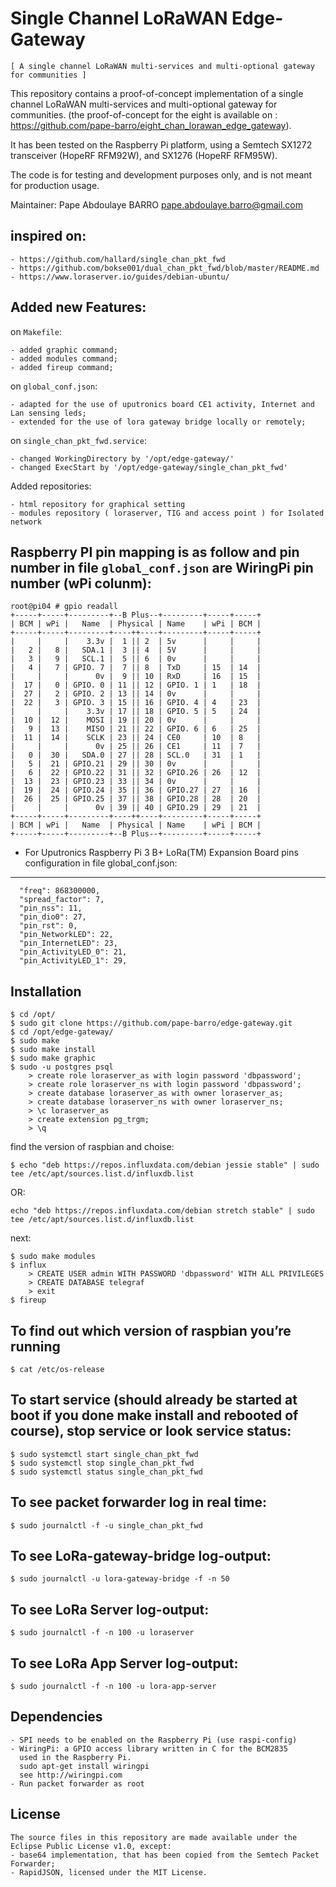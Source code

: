 Single Channel LoRaWAN Edge-Gateway
==============================
```
[ A single channel LoRaWAN multi-services and multi-optional gateway for communities ]
```
This repository contains a proof-of-concept implementation of a single
channel LoRaWAN multi-services and multi-optional gateway for communities. (the proof-of-concept for the eight is available on : https://github.com/pape-barro/eight_chan_lorawan_edge_gateway).

It has been tested on the Raspberry Pi platform, using a Semtech SX1272
transceiver (HopeRF RFM92W), and SX1276 (HopeRF RFM95W).

The code is for testing and development purposes only, and is not meant
for production usage.

Maintainer: Pape Abdoulaye BARRO  <pape.abdoulaye.barro@gmail.com>

inspired on:
------------
```
- https://github.com/hallard/single_chan_pkt_fwd
- https://github.com/bokse001/dual_chan_pkt_fwd/blob/master/README.md
- https://www.loraserver.io/guides/debian-ubuntu/
```

Added new Features:
------------------

on `Makefile`:
	
```
- added graphic command;
- added modules command;
- added fireup command;
```

 on `global_conf.json`:
	
```
- adapted for the use of uputronics board CE1 activity, Internet and Lan sensing leds;
- extended for the use of lora gateway bridge locally or remotely;
```
 
 on `single_chan_pkt_fwd.service`:
	
```
- changed WorkingDirectory by '/opt/edge-gateway/'
- changed ExecStart by '/opt/edge-gateway/single_chan_pkt_fwd'
```
 Added repositories:

```
- html repository for graphical setting
- modules repository ( loraserver, TIG and access point ) for Isolated network
```

Raspberry PI pin mapping is as follow and pin number in file `global_conf.json` are WiringPi pin number (wPi colunm):
--------------------------------------------------------------------------------------------------------------------

```
root@pi04 # gpio readall
+-----+-----+---------+--B Plus--+---------+-----+-----+
| BCM | wPi |   Name  | Physical | Name    | wPi | BCM |
+-----+-----+---------+----++----+---------+-----+-----+
|     |     |    3.3v |  1 || 2  | 5v      |     |     |
|   2 |   8 |   SDA.1 |  3 || 4  | 5V      |     |     |
|   3 |   9 |   SCL.1 |  5 || 6  | 0v      |     |     |
|   4 |   7 | GPIO. 7 |  7 || 8  | TxD     | 15  | 14  |
|     |     |      0v |  9 || 10 | RxD     | 16  | 15  |
|  17 |   0 | GPIO. 0 | 11 || 12 | GPIO. 1 | 1   | 18  |
|  27 |   2 | GPIO. 2 | 13 || 14 | 0v      |     |     |
|  22 |   3 | GPIO. 3 | 15 || 16 | GPIO. 4 | 4   | 23  |
|     |     |    3.3v | 17 || 18 | GPIO. 5 | 5   | 24  |
|  10 |  12 |    MOSI | 19 || 20 | 0v      |     |     |
|   9 |  13 |    MISO | 21 || 22 | GPIO. 6 | 6   | 25  |
|  11 |  14 |    SCLK | 23 || 24 | CE0     | 10  | 8   |
|     |     |      0v | 25 || 26 | CE1     | 11  | 7   |
|   0 |  30 |   SDA.0 | 27 || 28 | SCL.0   | 31  | 1   |
|   5 |  21 | GPIO.21 | 29 || 30 | 0v      |     |     |
|   6 |  22 | GPIO.22 | 31 || 32 | GPIO.26 | 26  | 12  |
|  13 |  23 | GPIO.23 | 33 || 34 | 0v      |     |     |
|  19 |  24 | GPIO.24 | 35 || 36 | GPIO.27 | 27  | 16  |
|  26 |  25 | GPIO.25 | 37 || 38 | GPIO.28 | 28  | 20  |
|     |     |      0v | 39 || 40 | GPIO.29 | 29  | 21  |
+-----+-----+---------+----++----+---------+-----+-----+
| BCM | wPi |   Name  | Physical | Name    | wPi | BCM |
+-----+-----+---------+--B Plus--+---------+-----+-----+
```

* For Uputronics Raspberry Pi 3 B+ LoRa(TM) Expansion Board pins configuration in file global_conf.json:
---------------------------------------------------------------------------------------------------
```
  "freq": 868300000,
  "spread_factor": 7,
  "pin_nss": 11,
  "pin_dio0": 27,
  "pin_rst": 0,
  "pin_NetworkLED": 22,
  "pin_InternetLED": 23,
  "pin_ActivityLED_0": 21,
  "pin_ActivityLED_1": 29,
```

Installation
------------
```
$ cd /opt/
$ sudo git clone https://github.com/pape-barro/edge-gateway.git
$ cd /opt/edge-gateway/
$ sudo make
$ sudo make install
$ sudo make graphic
$ sudo -u postgres psql
	> create role loraserver_as with login password 'dbpassword';
	> create role loraserver_ns with login password 'dbpassword';
	> create database loraserver_as with owner loraserver_as;
	> create database loraserver_ns with owner loraserver_ns;
	> \c loraserver_as
	> create extension pg_trgm;
	> \q
```
find the version of raspbian and choise:
```
$ echo "deb https://repos.influxdata.com/debian jessie stable" | sudo tee /etc/apt/sources.list.d/influxdb.list
```
OR:
```
echo "deb https://repos.influxdata.com/debian stretch stable" | sudo tee /etc/apt/sources.list.d/influxdb.list
```
next:
```
$ sudo make modules
$ influx
	> CREATE USER admin WITH PASSWORD 'dbpassword' WITH ALL PRIVILEGES
	> CREATE DATABASE telegraf
	> exit
$ fireup

```
To find out which version of raspbian you’re running
-------------
```
$ cat /etc/os-release
```

To start service (should already be started at boot if you done make install and rebooted of course), stop service or look service status:
------------------------------------------------------------------------------------------------------------------------------------------
```
$ sudo systemctl start single_chan_pkt_fwd
$ sudo systemctl stop single_chan_pkt_fwd
$ sudo systemctl status single_chan_pkt_fwd
```

To see packet forwarder log in real time:
-------------------------------
```
$ sudo journalctl -f -u single_chan_pkt_fwd
```
To see LoRa-gateway-bridge log-output:
-------------------------------
```
$ sudo journalctl -u lora-gateway-bridge -f -n 50
```
To see LoRa Server log-output:
-------------------------------
```
$ sudo journalctl -f -n 100 -u loraserver
```
To see LoRa App Server log-output:
-------------------------------
```
$ sudo journalctl -f -n 100 -u lora-app-server
```

Dependencies
------------
```
- SPI needs to be enabled on the Raspberry Pi (use raspi-config)
- WiringPi: a GPIO access library written in C for the BCM2835
  used in the Raspberry Pi.
  sudo apt-get install wiringpi
  see http://wiringpi.com
- Run packet forwarder as root
```

License
-------
```
The source files in this repository are made available under the Eclipse Public License v1.0, except:
- base64 implementation, that has been copied from the Semtech Packet Forwarder;
- RapidJSON, licensed under the MIT License.
```
 

